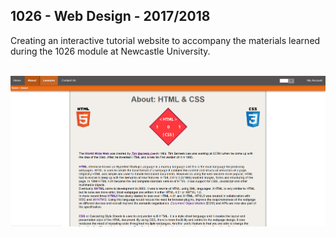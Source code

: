 ## 1026 - Web Design - 2017/2018

Creating an interactive tutorial website to accompany the materials learned during the 1026 module at Newcastle University.<br /><br />

![Screenshot](https://github.com/Akeilee/1026-Website/blob/main/images/screenshot.PNG?raw=true) <br />


